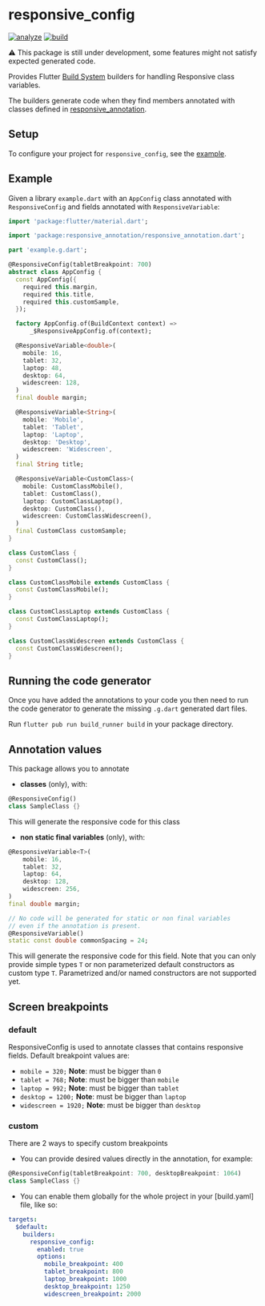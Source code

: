 # responsive_config

[![analyze](https://github.com/marcsanny/responsive-config/actions/workflows/analyze-responsive-config.yml/badge.svg)](https://github.com/marcsanny/responsive-confign/actions/workflows/analyze-responsive-config.yml)
[![build](https://github.com/marcsanny/responsive-config/actions/workflows/publish-packages.yml/badge.svg)](https://github.com/marcsanny/responsive-confign/actions/workflows/publish-packages.yml)

:warning: This package is still under development, some features might not satisfy expected generated code.

Provides Flutter [Build System](https://github.com/dart-lang/build) builders for handling Responsive class variables.

The builders generate code when they find members annotated with classes defined
in [responsive_annotation](https://github.com/marcsanny/responsive-config/tree/main/responsive_annotation).

## Setup

To configure your project for
`responsive_config`, see the [example](https://github.com/marcsanny/responsive-config/tree/main/example).

## Example

Given a library `example.dart` with an `AppConfig` class annotated with
`ResponsiveConfig` and fields annotated with `ResponsiveVariable`:

```dart
import 'package:flutter/material.dart';

import 'package:responsive_annotation/responsive_annotation.dart';

part 'example.g.dart';

@ResponsiveConfig(tabletBreakpoint: 700)
abstract class AppConfig {
  const AppConfig({
    required this.margin,
    required this.title,
    required this.customSample,
  });

  factory AppConfig.of(BuildContext context) =>
      _$ResponsiveAppConfig.of(context);

  @ResponsiveVariable<double>(
    mobile: 16,
    tablet: 32,
    laptop: 48,
    desktop: 64,
    widescreen: 128,
  )
  final double margin;

  @ResponsiveVariable<String>(
    mobile: 'Mobile',
    tablet: 'Tablet',
    laptop: 'Laptop',
    desktop: 'Desktop',
    widescreen: 'Widescreen',
  )
  final String title;

  @ResponsiveVariable<CustomClass>(
    mobile: CustomClassMobile(),
    tablet: CustomClass(),
    laptop: CustomClassLaptop(),
    desktop: CustomClass(),
    widescreen: CustomClassWidescreen(),
  )
  final CustomClass customSample;
}

class CustomClass {
  const CustomClass();
}

class CustomClassMobile extends CustomClass {
  const CustomClassMobile();
}

class CustomClassLaptop extends CustomClass {
  const CustomClassLaptop();
}

class CustomClassWidescreen extends CustomClass {
  const CustomClassWidescreen();
}
```

## Running the code generator

Once you have added the annotations to your code you then need to run the code
generator to generate the missing `.g.dart` generated dart files.

Run `flutter pub run build_runner build` in your package
directory.

## Annotation values
This package allows you to annotate 
- **classes** (only), with:
```dart
@ResponsiveConfig()
class SampleClass {}
```
This will generate the responsive code for this class

- **non static final variables** (only), with:
```dart
@ResponsiveVariable<T>(
    mobile: 16, 
    tablet: 32, 
    laptop: 64, 
    desktop: 128, 
    widescreen: 256,
)
final double margin;

// No code will be generated for static or non final variables 
// even if the annotation is present.
@ResponsiveVariable()
static const double commonSpacing = 24;
```
This will generate the responsive code for this field.
Note that you can only provide simple types `T`
or non parameterized default constructors as custom type `T`.
Parametrized and/or named constructors are not supported yet.

## Screen breakpoints
### default
ResponsiveConfig is used to annotate classes that contains responsive fields.
Default breakpoint values are:
- `mobile = 320;` **Note**: must be bigger than `0`
- `tablet = 768;` **Note**: must be bigger than `mobile`
- `laptop = 992;` **Note**: must be bigger than `tablet`
- `desktop = 1200;` **Note**: must be bigger than `laptop`
- `widescreen = 1920;` **Note**: must be bigger than `desktop`

### custom
There are 2 ways to specify custom breakpoints
- You can provide desired values directly in the annotation, for example:
```dart
@ResponsiveConfig(tabletBreakpoint: 700, desktopBreakpoint: 1064)
class SampleClass {}

```
- You can enable them globally for the whole project in your [build.yaml] file,
like so:
```yaml
targets:
  $default:
    builders:
      responsive_config:
        enabled: true
        options:
          mobile_breakpoint: 400
          tablet_breakpoint: 800
          laptop_breakpoint: 1000
          desktop_breakpoint: 1250
          widescreen_breakpoint: 2000
```

